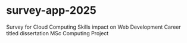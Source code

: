 # survey-app-2025
Survey for Cloud Computing Skills impact on Web Development Career titled dissertation MSc Computing Project
